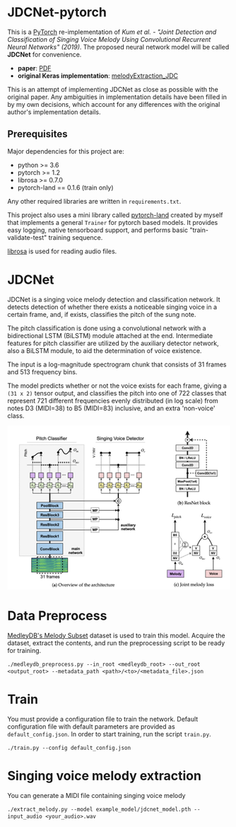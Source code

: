 # JDCNet-pytorch

This is a [PyTorch](https://pytorch.org/) re-implementation of 
_Kum et al. - "Joint Detection and Classification of 
Singing Voice Melody Using Convolutional Recurrent Neural Networks" (2019)_.
The proposed neural network model will be called **JDCNet** for convenience.

- **paper**: [PDF](https://www.mdpi.com/2076-3417/9/7/1324)
- **original Keras implementation**: [melodyExtraction_JDC](https://github.com/keums/melodyExtraction_JDC)

This is an attempt of implementing JDCNet as close as possible with the original paper.
Any ambiguities in implementation details have been filled in by my own decisions,
which account for any differences with the original author's implementation details.

## Prerequisites

Major dependencies for this project are:

- python >= 3.6
- pytorch >= 1.2
- librosa >= 0.7.0
- pytorch-land == 0.1.6 (train only)

Any other required libraries are written in `requirements.txt`.

This project also uses a mini library called [pytorch-land](https://github.com/dansuh17/pytorch-land) 
created by myself that implements a general `Trainer` for pytorch based models.
It provides easy logging, native tensorboard support, 
and performs basic "train-validate-test" training sequence.

[librosa](https://librosa.github.io/librosa/) is used for reading audio files.

# JDCNet

JDCNet is a singing voice melody detection and classification network.
It detects detection of whether there exists a noticeable singing voice in a certain frame, 
and, if exists, classifies the pitch of the sung note.

The pitch classification is done using a convolutional network with a bidirectional LSTM (BiLSTM) module attached at the end.
Intermediate features for pitch classifier are utilized by the auxiliary detector network, 
also a BiLSTM module, to aid the determination of voice existence.

The input is a log-magnitude spectrogram chunk that consists of 31 frames and 513 frequency bins.

The model predicts whether or not the voice exists for each frame, giving a `(31 x 2)` tensor output,
and classifies the pitch into one of 722 classes that represent 721 different frequencies 
evenly distributed (in log scale) from notes D3 (MIDI=38) to B5 (MIDI=83) inclusive,
and an extra 'non-voice' class.

![jdcnet_architecture](assets/jdcnet_diagram.png)

# Data Preprocess

[MedleyDB's Melody Subset](https://zenodo.org/record/2628782#.XcvOPpIzZ24) 
dataset is used to train this model.
Acquire the dataset, extract the contents, and run the preprocessing script 
to be ready for training.

```shell
./medleydb_preprocess.py --in_root <medleydb_root> --out_root <output_root> --metadata_path <path>/<to>/<metadata_file>.json
```

# Train

You must provide a configuration file to train the network. 
Default configuration file with default parameters are provided as `default_config.json`.
In order to start training, run the script `train.py`.

```shell
./train.py --config default_config.json
```

# Singing voice melody extraction

You can generate a MIDI file containing singing voice melody 

```shell
./extract_melody.py --model example_model/jdcnet_model.pth --input_audio <your_audio>.wav
```
